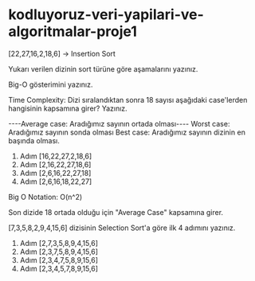 # kodluyoruz-veri-yapilari-ve-algoritmalar-proje1
[22,27,16,2,18,6] -> Insertion Sort

Yukarı verilen dizinin sort türüne göre aşamalarını yazınız.

Big-O gösterimini yazınız.

Time Complexity: Dizi sıralandıktan sonra 18 sayısı aşağıdaki case'lerden hangisinin kapsamına girer? Yazınız.

----Average case: Aradığımız sayının ortada olması----
Worst case: Aradığımız sayının sonda olması
Best case: Aradığımız sayının dizinin en başında olması.

1. Adım [16,22,27,2,18,6]
2. Adım [2,16,22,27,18,6]
3. Adım [2,6,16,22,27,18]
4. Adım [2,6,16,18,22,27] 

Big O Notation: O(n^2)
  
Son dizide 18 ortada olduğu için "Average Case" kapsamına girer.

[7,3,5,8,2,9,4,15,6] dizisinin Selection Sort'a göre ilk 4 adımını yazınız.

1. Adım [2,7,3,5,8,9,4,15,6]
2. Adım [2,3,7,5,8,9,4,15,6]
3. Adım [2,3,4,7,5,8,9,15,6]
4. Adım [2,3,4,5,7,8,9,15,6]
